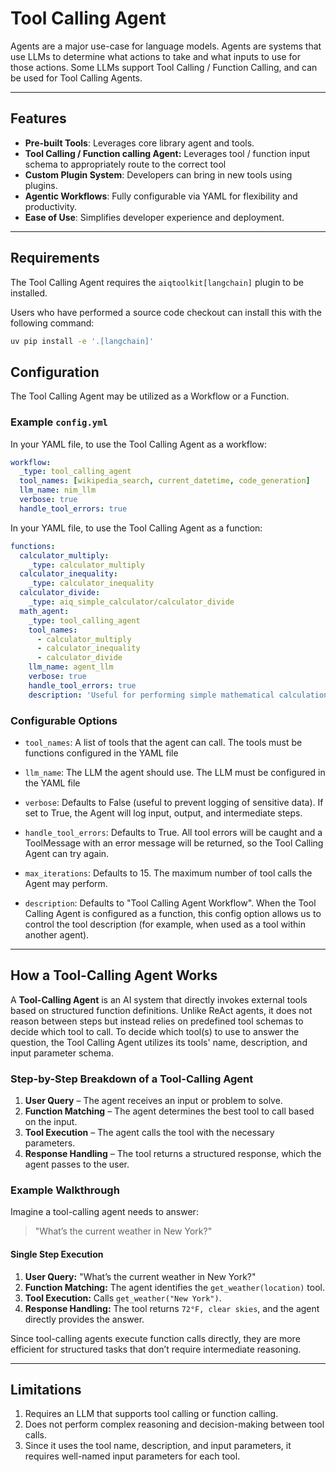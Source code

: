 <!--
SPDX-FileCopyrightText: Copyright (c) 2025, NVIDIA CORPORATION & AFFILIATES. All rights reserved.
SPDX-License-Identifier: Apache-2.0

Licensed under the Apache License, Version 2.0 (the "License");
you may not use this file except in compliance with the License.
You may obtain a copy of the License at

http://www.apache.org/licenses/LICENSE-2.0

Unless required by applicable law or agreed to in writing, software
distributed under the License is distributed on an "AS IS" BASIS,
WITHOUT WARRANTIES OR CONDITIONS OF ANY KIND, either express or implied.
See the License for the specific language governing permissions and
limitations under the License.
-->

# Tool Calling Agent

Agents are a major use-case for language models. Agents are systems that use LLMs to determine what actions to take and what inputs to use for those actions.
Some LLMs support Tool Calling / Function Calling, and can be used for Tool Calling Agents.

---

## Features
- **Pre-built Tools**: Leverages core library agent and tools.
- **Tool Calling / Function calling Agent:** Leverages tool / function input schema to appropriately route to the correct tool
- **Custom Plugin System**: Developers can bring in new tools using plugins.
- **Agentic Workflows**: Fully configurable via YAML for flexibility and productivity.
- **Ease of Use**: Simplifies developer experience and deployment.

---

## Requirements
The Tool Calling Agent requires the `aiqtoolkit[langchain]` plugin to be installed.

Users who have performed a source code checkout can install this with the following command:

```bash
uv pip install -e '.[langchain]'
```

## Configuration
The Tool Calling Agent may be utilized as a Workflow or a Function.

### Example `config.yml`
In your YAML file, to use the Tool Calling Agent as a workflow:
```yaml
workflow:
  _type: tool_calling_agent
  tool_names: [wikipedia_search, current_datetime, code_generation]
  llm_name: nim_llm
  verbose: true
  handle_tool_errors: true
```
In your YAML file, to use the Tool Calling Agent as a function:
```yaml
functions:
  calculator_multiply:
    _type: calculator_multiply
  calculator_inequality:
    _type: calculator_inequality
  calculator_divide:
    _type: aiq_simple_calculator/calculator_divide
  math_agent:
    _type: tool_calling_agent
    tool_names:
      - calculator_multiply
      - calculator_inequality
      - calculator_divide
    llm_name: agent_llm
    verbose: true
    handle_tool_errors: true
    description: 'Useful for performing simple mathematical calculations.'
```

### Configurable Options
<ul> <li>

`tool_names`: A list of tools that the agent can call.  The tools must be functions configured in the YAML file
</li><li>

`llm_name`: The LLM the agent should use.  The LLM must be configured in the YAML file
</li><li>

`verbose`: Defaults to False (useful to prevent logging of sensitive data).  If set to True, the Agent will log input, output, and intermediate steps.
</li><li>

`handle_tool_errors`: Defaults to True.  All tool errors will be caught and a ToolMessage with an error message will be returned, so the Tool Calling Agent can try again.
</li><li>

`max_iterations`: Defaults to 15.  The maximum number of tool calls the Agent may perform.
</li><li>

`description`:  Defaults to "Tool Calling Agent Workflow".  When the Tool Calling Agent is configured as a function, this config option allows us to control
the tool description (for example, when used as a tool within another agent).
</li></ul>

---

## How a Tool-Calling Agent Works

A **Tool-Calling Agent** is an AI system that directly invokes external tools based on structured function definitions.
Unlike ReAct agents, it does not reason between steps but instead relies on predefined tool schemas to decide which tool to call.  To decide which tool(s) to use to answer the question, the Tool Calling Agent utilizes its tools' name, description, and input parameter schema.

### Step-by-Step Breakdown of a Tool-Calling Agent

1. **User Query** – The agent receives an input or problem to solve.
2. **Function Matching** – The agent determines the best tool to call based on the input.
3. **Tool Execution** – The agent calls the tool with the necessary parameters.
4. **Response Handling** – The tool returns a structured response, which the agent passes to the user.

### **Example Walkthrough**

Imagine a tool-calling agent needs to answer:

> "What’s the current weather in New York?"

#### Single Step Execution
1. **User Query:** "What’s the current weather in New York?"
2. **Function Matching:** The agent identifies the `get_weather(location)` tool.
3. **Tool Execution:** Calls `get_weather("New York")`.
4. **Response Handling:** The tool returns `72°F, clear skies`, and the agent directly provides the answer.

Since tool-calling agents execute function calls directly, they are more efficient for structured tasks that don’t require intermediate reasoning.

---

## Limitations
<ol>
<li>Requires an LLM that supports tool calling or function calling.</li>

<li>Does not perform complex reasoning and decision-making between tool calls.</li>

<li>Since it uses the tool name, description, and input parameters, it requires well-named input parameters for each tool.</li>
</ol>
